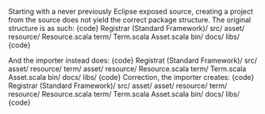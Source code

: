 Starting with a never previously Eclipse exposed source, creating a project from the source does not yield the correct package structure.
The original structure is as such:
{code}
Registrar (Standard Framework)/
  src/
    asset/
      resource/
        Resource.scala
      term/
        Term.scala
      Asset.scala
  bin/
  docs/
  libs/
{code}

And the importer instead does:
{code}
Registrat (Standard Framework)/
  src/
    asset/
      resource/
      term/
    asset/
      resource/
        Resource.scala
      term/
        Term.scala
      Asset.scala
  bin/
  docs/
  libs/
{code}
Correction, the importer creates:
{code}
 Registrar (Standard Framework)/
   src/
     asset/
       asset/
         resource/
         term/
       resource/
         Resource.scala
       term/
         Term.scala
       Asset.scala
   bin/
   docs/
   libs/
{code}
